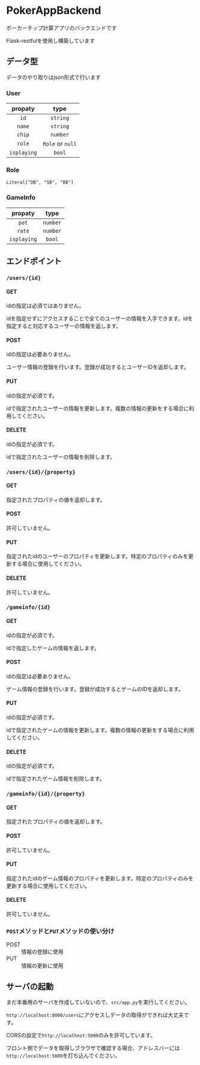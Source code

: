 # PokerAppBackend

ポーカーチップ計算アプリのバックエンドです

Flask-restfulを使用し構築しています

## データ型

データのやり取りはjson形式で行います

### User

|   propaty   |       type       |
|:-----------:|:----------------:|
|     `id`    |     `string`     |
|    `name`   |     `string`     |
|    `chip`   |     `number`     |
|    `role`   | `Role` or `null` |
| `isplaying` |      `bool`      |

### Role

`Literal["DB", "SB", "BB"]`

### GameInfo

|   propaty   |       type       |
|:-----------:|:----------------:|
|    `pot`    |     `number`     |
|    `rate`   |     `number`     |
| `isplaying` |      `bool`      |

## エンドポイント

### `/users/{id}`

#### GET

idの指定は必須ではありません。

idを指定せずにアクセスすることで全てのユーザーの情報を入手できます。idを指定すると対応するユーザーの情報を返します。

#### POST

idの指定は必要ありません。

ユーザー情報の登録を行います。登録が成功するとユーザーIDを返却します。

#### PUT

idの指定が必須です。

idで指定されたユーザーの情報を更新します。複数の情報の更新をする場合に利用してください。

#### DELETE

idの指定が必須です。

idで指定されたユーザーの情報を削除します。

### `/users/{id}/{property}`

#### GET

指定されたプロパティの値を返却します。

#### POST

許可していません。

#### PUT

指定されたidのユーザーのプロパティを更新します。特定のプロパティのみを更新する場合に使用してください。

#### DELETE

許可していません。

### `/gameinfo/{id}`

#### GET

idの指定が必須です。

idで指定したゲームの情報を返します。

#### POST

idの指定は必要ありません。

ゲーム情報の登録を行います。登録が成功するとゲームのIDを返却します。

#### PUT

idの指定が必須です。

idで指定されたゲームの情報を更新します。複数の情報の更新をする場合に利用してください。

#### DELETE

idの指定が必須です。

idで指定されたゲーム情報を削除します。

### `/gameinfo/{id}/{property}`

#### GET

指定されたプロパティの値を返却します。

#### POST

許可していません。

#### PUT

指定されたidのゲーム情報のプロパティを更新します。特定のプロパティのみを更新する場合に使用してください。

#### DELETE

許可していません。

### `POST`メソッドと`PUT`メソッドの使い分け

<dl>
    <dt>POST</dt>
    <dd>情報の登録に使用</dd>
    <dt>PUT</dt>
    <dd>情報の更新に使用</dd>
</dl>

## サーバの起動

まだ本番用のサーバを作成していないので、`src/app.py`を実行してください。

`http://localhost:8000/users`にアクセスしデータの取得ができれば大丈夫です。


CORSの設定で`http://localhost:5000`のみを許可しています。

フロント側でデータを取得しブラウザで確認する場合、アドレスバーには`http://localhost:5000`を打ち込んでください。

